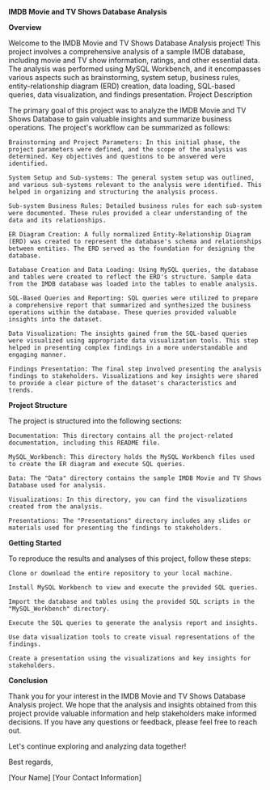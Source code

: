 **IMDB Movie and TV Shows Database Analysis**

**Overview**

Welcome to the IMDB Movie and TV Shows Database Analysis project! This project involves a comprehensive analysis of a sample IMDB database, including movie and TV show information, ratings, and other essential data. The analysis was performed using MySQL Workbench, and it encompasses various aspects such as brainstorming, system setup, business rules, entity-relationship diagram (ERD) creation, data loading, SQL-based queries, data visualization, and findings presentation.
Project Description

The primary goal of this project was to analyze the IMDB Movie and TV Shows Database to gain valuable insights and summarize business operations. The project's workflow can be summarized as follows:

    Brainstorming and Project Parameters: In this initial phase, the project parameters were defined, and the scope of the analysis was determined. Key objectives and questions to be answered were identified.

    System Setup and Sub-systems: The general system setup was outlined, and various sub-systems relevant to the analysis were identified. This helped in organizing and structuring the analysis process.

    Sub-system Business Rules: Detailed business rules for each sub-system were documented. These rules provided a clear understanding of the data and its relationships.

    ER Diagram Creation: A fully normalized Entity-Relationship Diagram (ERD) was created to represent the database's schema and relationships between entities. The ERD served as the foundation for designing the database.

    Database Creation and Data Loading: Using MySQL queries, the database and tables were created to reflect the ERD's structure. Sample data from the IMDB database was loaded into the tables to enable analysis.

    SQL-Based Queries and Reporting: SQL queries were utilized to prepare a comprehensive report that summarized and synthesized the business operations within the database. These queries provided valuable insights into the dataset.

    Data Visualization: The insights gained from the SQL-based queries were visualized using appropriate data visualization tools. This step helped in presenting complex findings in a more understandable and engaging manner.

    Findings Presentation: The final step involved presenting the analysis findings to stakeholders. Visualizations and key insights were shared to provide a clear picture of the dataset's characteristics and trends.

**Project Structure**

The project is structured into the following sections:

    Documentation: This directory contains all the project-related documentation, including this README file.

    MySQL_Workbench: This directory holds the MySQL Workbench files used to create the ER diagram and execute SQL queries.

    Data: The "Data" directory contains the sample IMDB Movie and TV Shows Database used for analysis.

    Visualizations: In this directory, you can find the visualizations created from the analysis.

    Presentations: The "Presentations" directory includes any slides or materials used for presenting the findings to stakeholders.

**Getting Started**

To reproduce the results and analyses of this project, follow these steps:

    Clone or download the entire repository to your local machine.

    Install MySQL Workbench to view and execute the provided SQL queries.

    Import the database and tables using the provided SQL scripts in the "MySQL_Workbench" directory.

    Execute the SQL queries to generate the analysis report and insights.

    Use data visualization tools to create visual representations of the findings.

    Create a presentation using the visualizations and key insights for stakeholders.

**Conclusion**

Thank you for your interest in the IMDB Movie and TV Shows Database Analysis project. We hope that the analysis and insights obtained from this project provide valuable information and help stakeholders make informed decisions. If you have any questions or feedback, please feel free to reach out.

Let's continue exploring and analyzing data together!

Best regards,

[Your Name]
[Your Contact Information]